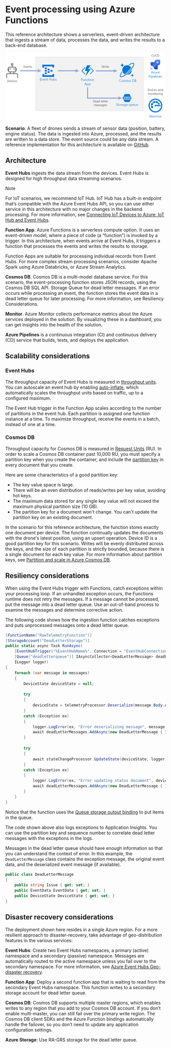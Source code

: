 # Event processing using Azure Functions

This reference architecture shows a serverless, event-driven architecture that ingests a stream of data, processes the data, and writes the results to a back-end database.

![](./_images/serverless-event-processing.png)
 
**Scenario**: A fleet of drones sends a stream of sensor data (position, battery, engine status). The data is ingested into Azure, processed, and the results are written to a data store. The event source could be any data stream. A reference implementation for this architecture is available on [GitHub][github].

## Architecture

**Event Hubs** ingests the data stream from the devices. Event Hubs is designed for high throughput data streaming scenarios.

> [!NOTE]
> For IoT scenarios, we recommend IoT Hub. IoT Hub has a built-in endpoint that’s compatible with the Azure Event Hubs API, so you can use either service in this architecture with no major changes in the backend processing. For more information, see [Connecting IoT Devices to Azure: IoT Hub and Event Hubs][iot].

**Function App**. Azure Functions is a serverless compute option. It uses an event-driven model, where a piece of code (a “function”) is invoked by a trigger. In this architecture, when events arrive at Event Hubs, it triggers a function that processes the events and writes the results to storage. 

Function Apps are suitable for processing individual records from Event Hubs. For more complex stream processing scenarios, consider Apache Spark using Azure Databricks, or Azure Stream Analytics.

**Cosmos DB**. Cosmos DB is a multi-model database service. For this scenario, the event-processing function stores JSON records, using the Cosmos DB SQL API. 
Storage Queue for dead letter messages. If an error occurs while processing an event, the function stores the event data in a dead letter queue for later processing. For more information, see Resiliency Considerations.

**Monitor**. Azure Monitor collects performance metrics about the Azure services deployed in the solution. By visualizing these in a dashboard, you can get insights into the health of the solution.

**Azure Pipelines** is a continuous integration (CI) and continuous delivery (CD) service that builds, tests, and deploys the application.

## Scalability considerations

### Event Hubs

The throughput capacity of Event Hubs is measured in [throughput units][eh-throughput]. You can autoscale an event hub by enabling [auto-inflate][eh-autoscale], which automatically scales the throughput units based on traffic, up to a configured maximum.

The Event Hub trigger in the Function App scales according to the number of partitions in the event hub. Each partition is assigned one function instance at a time. To maximize throughput, receive the events in a batch, instead of one at a time. 

### Cosmos DB

Throughput capacity for Cosmos DB is measured in [Request Units][ru] (RU). In order to scale a Cosmos DB container past 10,000 RU, you must specify a partition key when you create the container, and include the [partition key][partition-key] in every document that you create.

Here are some characteristics of a good partition key:

- The key value space is large. 
- There will be an even distribution of reads/writes per key value, avoiding hot keys.
- The maximum data stored for any single key value will not exceed the maximum physical partition size (10 GB). 
- The partition key for a document won't change. You can't update the partition key on an existing document. 

In the scenario for this reference architecture, the function stores exactly one document per device. The function continually updates the documents with the drone's latest position, using an upsert operation. Device ID is a good partition key for this scenario. Writes will be evenly distributed across the keys, and the size of each partition is strictly bounded, because there is a single document for each key value. For more information about partition keys, see [Partition and scale in Azure Cosmos DB][cosmosdb-scale].

## Resiliency considerations

When using the Event Hubs trigger with Functions, catch exceptions within your processing loop. If an unhandled exception occurs, the Functions runtime does not retry the messages. If a message cannot be processed, put the message into a dead letter queue. Use an out-of-band process to examine the messages and determine corrective action. 

The following code shows how the ingestion function catches exceptions and puts unprocessed messages onto a dead letter queue.

```csharp
[FunctionName("RawTelemetryFunction")]
[StorageAccount("DeadLetterStorage")]
public static async Task RunAsync(
    [EventHubTrigger("%EventHubName%", Connection = "EventHubConnection", ConsumerGroup ="%EventHubConsumerGroup%")]EventData[] messages,
    [Queue("deadletterqueue")] IAsyncCollector<DeadLetterMessage> deadLetterMessages,
    ILogger logger)
{
    foreach (var message in messages)
    {
        DeviceState deviceState = null;

        try
        {
            deviceState = telemetryProcessor.Deserialize(message.Body.Array, logger);
        }
        catch (Exception ex)
        {
            logger.LogError(ex, "Error deserializing message", message.SystemProperties.PartitionKey, message.SystemProperties.SequenceNumber);
            await deadLetterMessages.AddAsync(new DeadLetterMessage { Issue = ex.Message, EventData = message });
        }

        try
        {
            await stateChangeProcessor.UpdateState(deviceState, logger);
        }
        catch (Exception ex)
        {
            logger.LogError(ex, "Error updating status document", deviceState);
            await deadLetterMessages.AddAsync(new DeadLetterMessage { Issue = ex.Message, EventData = message, DeviceState = deviceState });
        }
    }
}
```

Notice that the function uses the [Queue storage output binding][queue-binding] to put items in the queue.

The code shown above also logs exceptions to Application Insights. You can use the partition key and sequence number to correlate dead letter messages with the exceptions in the logs. 

Messages in the dead letter queue should have enough information so that you can understand the context of error. In this example, the `DeadLetterMessage` class contains the exception message, the original event data, and the deserialized event message (if available). 

```csharp
public class DeadLetterMessage
{
    public string Issue { get; set; }
    public EventData EventData { get; set; }
    public DeviceState DeviceState { get; set; }
}
```

## Disaster recovery considerations

The deployment shown here resides in a single Azure region. For a more resilient approach to disaster-recovery, take advantage of geo-distribution features in the various services:

**Event Hubs**: Create two Event Hubs namespaces, a primary (active) namespace and a secondary (passive) namespace. Messages are automatically routed to the active namespace unless you fail over to the secondary namespace. For more information, see [Azure Event Hubs Geo-disaster recovery][eh-dr].

**Function App**: Deploy a second function app that is waiting to read from the secondary Event Hubs namespace. This function writes to a secondary storage account for dead letter queue.

**Cosmos DB**: Cosmos DB supports multiple master regions, which enables writes to any region that you add to your Cosmos DB account. If you don’t enable multi-master, you can still fail over the primary write region. The Cosmos DB client SDKs and the Azure Function bindings automatically handle the failover, so you don’t need to update any application configuration settings.

**Azure Storage**: Use RA-GRS storage for the dead letter queue. 

[github]: https://github.com/mspnp/reference-architectures
[cosmosdb-scale]: /azure/cosmos-db/partition-data
[eh-autoscale]: /azure/event-hubs/event-hubs-auto-inflate
[eh-dr]: /azure/event-hubs/event-hubs-geo-dr
[eh-throughput]: /azure/event-hubs/event-hubs-features#throughput-units
[iot]: /azure/iot-hub/iot-hub-compare-event-hubs
[partition-key]: /azure/cosmos-db/partition-data
[queue-binding]: /azure/azure-functions/functions-bindings-storage-queue#output
[ru]: /azure/cosmos-db/request-units
